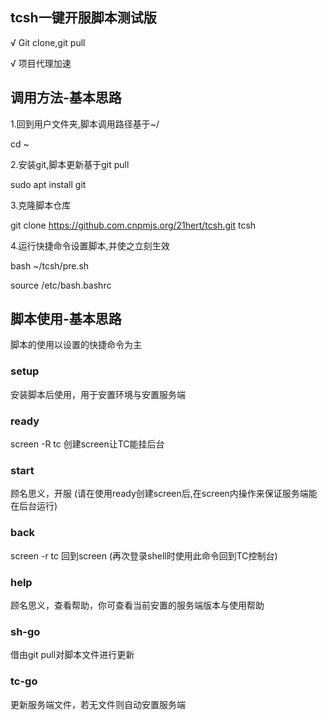 ## tcsh一键开服脚本测试版

√ Git clone,git pull

√ 项目代理加速

## 调用方法-基本思路

1.回到用户文件夹,脚本调用路径基于~/

cd ~

2.安装git,脚本更新基于git pull

sudo apt install git

3.克隆脚本仓库

git clone https://github.com.cnpmjs.org/21hert/tcsh.git tcsh

4.运行快捷命令设置脚本,并使之立刻生效

bash ~/tcsh/pre.sh

source /etc/bash.bashrc

## 脚本使用-基本思路

脚本的使用以设置的快捷命令为主

### setup
安装脚本后使用，用于安置环境与安置服务端


### ready
screen -R tc
创建screen让TC能挂后台


### start
顾名思义，开服
(请在使用ready创建screen后,在screen内操作来保证服务端能在后台运行)


### back
screen -r tc
回到screen
(再次登录shell时使用此命令回到TC控制台)


### help
顾名思义，查看帮助，你可查看当前安置的服务端版本与使用帮助


### sh-go
借由git pull对脚本文件进行更新


### tc-go
更新服务端文件，若无文件则自动安置服务端
